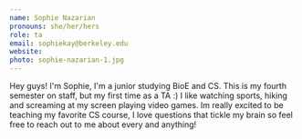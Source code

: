 ```yaml
---
name: Sophie Nazarian
pronouns: she/her/hers
role: ta
email: sophiekay@berkeley.edu
website: 
photo: sophie-nazarian-1.jpg
---
```


Hey guys! I'm Sophie, I'm a junior studying BioE and CS. This is my fourth semester on staff, but my first time as a TA :) I like watching sports, hiking and screaming at my screen playing video games. Im really excited to be teaching my favorite CS course, I love questions that tickle my brain so feel free to reach out to me about every and anything!